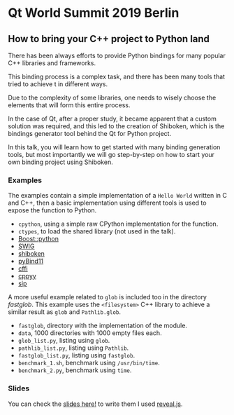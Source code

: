 # Qt World Summit 2019 Berlin
## How to bring your C++ project to Python land

There has been always efforts to provide Python bindings for many popular C++
libraries and frameworks.

This binding process is a complex task, and there has been many tools that tried to
achieve t in different ways.

Due to the complexity of some libraries, one needs to wisely choose the elements
that will form this entire process.

In the case of Qt, after a proper study, it became apparent that a custom solution
was required, and this led to the creation of Shiboken, which is the bindings
generator tool behind the Qt for Python project.

In this talk, you will learn how to get started with many binding generation tools,
but most importantly we will go step-by-step on how to start your own binding
project using Shiboken.

### Examples

The examples contain a simple implementation of a `Hello World`
written in C and C++, then a basic implementation using different tools
is used to expose the function to Python.

* `cpython`, using a simple raw CPython implementation for the function.
* `ctypes`, to load the shared library (not used in the talk).
* [Boost::python](https://www.boost.org/doc/libs/1_61_0/libs/python/doc/html/index.html)
* [SWIG](http://www.swig.org/)
* [shiboken](https://doc.qt.io/qtforpython/shiboken2/)
* [pyBind11](https://pybind11.readthedocs.io)
* [cffi](https://cffi.readthedocs.io">cffi.readthedocs.io)
* [cppyy](https://cppyy.readthedocs.io)
* [sip](https://riverbankcomputing.com/software/sip)

A more useful example related to `glob` is included too in the directory
*fastglob*. This example uses the `<filesystem>` C++ library to achieve
a similar result as `glob` and `Pathlib.glob`.

* `fastglob`, directory with the implementation of the module.
* `data`, 1000 directories with 1000 empty files each.
* `glob_list.py`, listing using `glob`.
* `pathlib_list.py`, listing using `Pathlib`.
* `fastglob_list.py`, listing using `fastglob`.
* `benchmark_1.sh`, benchmark using `/usr/bin/time`.
* `benchmark_2.py`, benchmark using `time`.

### Slides

You can check the [slides here!](https://maureira.xyz/talks/qt/qtws2019_cpp)
to write them I used [reveal.js](https://github.com/hakimel/reveal.js/).

